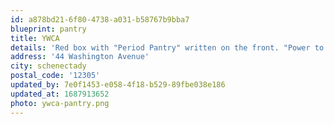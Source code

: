 ```yaml
---
id: a878bd21-6f80-4738-a031-b58767b9bba7
blueprint: pantry
title: YWCA
details: 'Red box with "Period Pantry" written on the front. "Power to the Period" is written on the side. This pantry is found to the left of a Free Food Fridge located at the YWCA entrance.'
address: '44 Washington Avenue'
city: schenectady
postal_code: '12305'
updated_by: 7e0f1453-e058-4f18-b529-89fbe038e186
updated_at: 1687913652
photo: ywca-pantry.png
---
```

